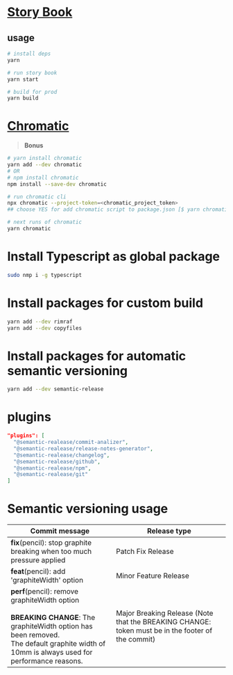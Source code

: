 # [Story Book](https://storybook.js.org/)

## usage

```bash
# install deps
yarn 

# run story book
yarn start

# build for prod
yarn build

```

# [Chromatic](https://www.chromatic.com)
> **Bonus**

``` bash
# yarn install chromatic 
yarn add --dev chromatic
# OR
# npm install chromatic
npm install --save-dev chromatic

# run chromatic cli
npx chromatic --project-token=<chromatic_project_token>
## choose YES for add chromatic script to package.json [$ yarn chromatic]

# next runs of chromatic
yarn chromatic
```

# Install Typescript as global package
```bash
sudo nmp i -g typescript
```

# Install packages for custom build
``` bash
yarn add --dev rimraf
yarn add --dev copyfiles
```

# Install packages for automatic semantic versioning
``` bash
yarn add --dev semantic-release
```
# plugins 
```json
"plugins": [
  "@semantic-realease/commit-analizer",
  "@semantic-realease/release-notes-generator",
  "@semantic-realease/changelog",
  "@semantic-realease/github",
  "@semantic-realease/npm",
  "@semantic-realease/git"
]
```

# Semantic versioning usage

|Commit message | Release type |
|---|---|
| __fix__(pencil): stop graphite breaking when too much pressure applied | Patch Fix Release |
| __feat__(pencil): add 'graphiteWidth' option| Minor Feature Release |
| __perf__(pencil): remove graphiteWidth option<br><br>__BREAKING CHANGE__: The graphiteWidth option has been removed.<br>The default graphite width of 10mm is always used for performance reasons.| Major Breaking Release (Note that the BREAKING CHANGE: token must be in the footer of the commit) | 

